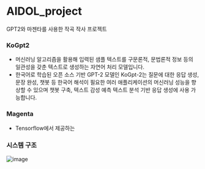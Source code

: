 # AIDOL_project
GPT2와 마젠타를 사용한 작곡 작사 프로젝트


### KoGpt2
- 머신러닝 알고리즘을 활용해 입력된 샘플 텍스트를 구문론적, 문법론적 정보 등의 일관성을 갖춘 텍스트로 생성하는 자연어 처리 모델입니다.
- 한국어로 학습된 오픈 소스 기반 GPT-2 모델인 KoGpt-2는 질문에 대한 응답 생성, 문장 완성, 챗봇 등 한국어 해석이 필요한 여러 애플리케이션의 머신러닝 성능을 향상할 수 있으며 챗봇 구축, 텍스트 감성 예측 텍스트 분석 기반 응답 생성에 사용 가능합니다.

### Magenta
- Tensorflow에서 제공하는 


### 시스템 구조
![image](https://user-images.githubusercontent.com/26815767/143527769-4ad121e0-92fc-4254-a818-6d0580c14f8a.png)
